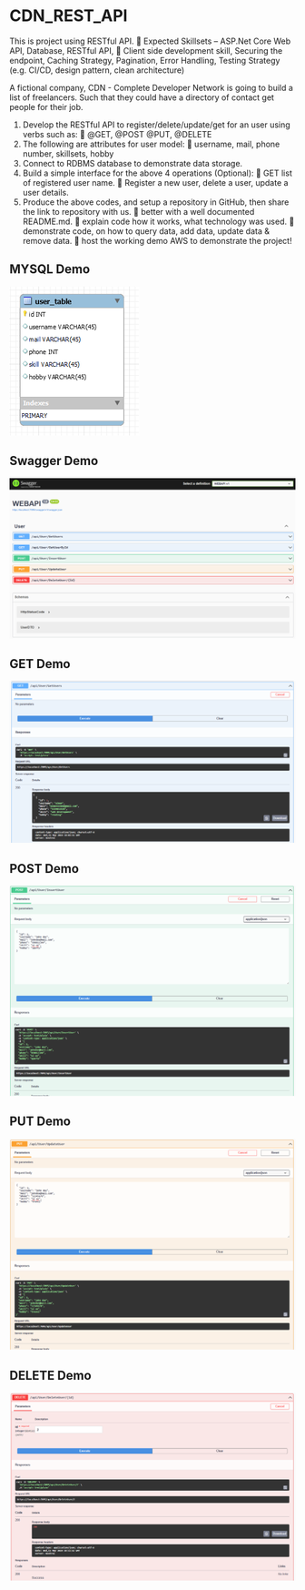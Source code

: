 # CDN_REST_API
This is project using RESTful API.
 Expected Skillsets – ASP.Net Core Web API, Database, RESTful API,
 Client side development skill, Securing the endpoint, Caching Strategy, Pagination, Error
Handling, Testing Strategy (e.g. CI/CD, design pattern, clean architecture)

A fictional company, CDN - Complete Developer Network is going to build a list of freelancers.
Such that they could have a directory of contact get people for their job.
1. Develop the RESTful API to register/delete/update/get for an user using verbs such as:
 @GET, @POST @PUT, @DELETE
2. The following are attributes for user model:
 username, mail, phone number, skillsets, hobby
3. Connect to RDBMS database to demonstrate data storage.
4. Build a simple interface for the above 4 operations (Optional):
 GET list of registered user name.
 Register a new user, delete a user, update a user details.
5. Produce the above codes, and setup a repository in GitHub, then share the link to repository with us.
 better with a well documented README.md.
 explain code how it works, what technology was used.
 demonstrate code, on how to query data, add data, update data & remove data.
 host the working demo AWS to demonstrate the project!
## MYSQL Demo
![alt text](img/database.png)
## Swagger Demo
![alt text](img/swagger.png)
## GET Demo
![alt text](img/test.PNG)
## POST Demo
![alt text](img/test2.PNG)
## PUT Demo
![alt text](img/test3.PNG)
## DELETE Demo
![alt text](img/test4.PNG)

